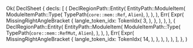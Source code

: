 Ok(
    DeclSheet {
        decls: [
            (
                DeclRegionPath::Entity(
                    EntityPath::ModuleItem(
                        ModuleItemPath::Type(
                            TypePath(`core::mem::Ref`, `Alien`),
                        ),
                    ),
                ),
                Err(
                    Expr(
                        MissingRightAngleBracket {
                            langle_token_idx: TokenIdx(
                                3,
                            ),
                        },
                    ),
                ),
            ),
            (
                DeclRegionPath::Entity(
                    EntityPath::ModuleItem(
                        ModuleItemPath::Type(
                            TypePath(`core::mem::RefMut`, `Alien`),
                        ),
                    ),
                ),
                Err(
                    Expr(
                        MissingRightAngleBracket {
                            langle_token_idx: TokenIdx(
                                14,
                            ),
                        },
                    ),
                ),
            ),
        ],
    },
)
